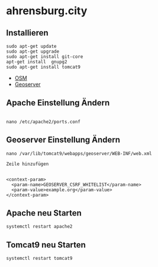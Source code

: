 # ahrensburg.city

## Installieren
```
sudo apt-get update
sudo apt-get upgrade
sudo apt-get install git-core
apt-get install  gnupg2
sudo apt-get install tomcat9
```
* [OSM](https://switch2osm.org)
* [Geoserver](https://geoserver.org/)

## Apache Einstellung Ändern

```

nano /etc/apache2/ports.conf

```

## Geoserver Einstellung Ändern
```
nano /var/lib/tomcat9/webapps/geoserver/WEB-INF/web.xml

Zeile hinzufügen 


<context-param>
  <param-name>GEOSERVER_CSRF_WHITELIST</param-name>
  <param-value>example.org</param-value>
</context-param>
```

## Apache neu Starten

```
systemctl restart apache2

```

## Tomcat9 neu Starten

```
systemctl restart tomcat9

```


